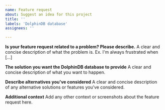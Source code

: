 ```yaml
---
name: Feature request
about: Suggest an idea for this project
title: ''
labels: 'DolphinDB database'
assignees: ''

---
```


**Is your feature request related to a problem? Please describe.**
A clear and concise description of what the problem is. Ex. I'm always frustrated when [...]

**The solution you want the DolphinDB database to provide**
A clear and concise description of what you want to happen.

**Describe alternatives you've considered**
A clear and concise description of any alternative solutions or features you've considered.

**Additional context**
Add any other context or screenshots about the feature request here.
